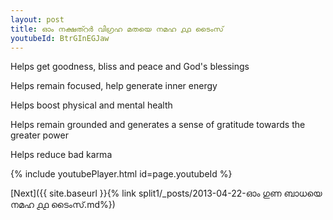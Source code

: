 ```yaml
---
layout: post
title: ഓം നക്ഷത്റർ വിഗ്രഹ മതയെ നമഹ ൧൧ ടൈംസ്
youtubeId: BtrGInEGJaw
---
```

 
 
Helps get goodness, bliss and peace and God's blessings
 
Helps remain focused, help generate inner energy 
 
Helps boost physical and mental health 
 
Helps remain grounded and generates a sense of gratitude towards the greater power 
 
Helps reduce bad karma
 
 
 
 


{% include youtubePlayer.html id=page.youtubeId %}
 
[Next]({{ site.baseurl }}{% link  split1/_posts/2013-04-22-ഓം ഗുണ ബാധയെ നമഹ ൧൧ ടൈംസ്.md%})
 
